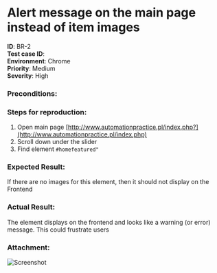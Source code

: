 
# Alert message on the main page instead of item images

**ID**: BR-2    
**Test case ID**:     
**Environment**: Chrome    
**Priority**: Medium    
**Severity**: High

### **Preconditions:**


### **Steps for reproduction:**

1. Open main page [http://www.automationpractice.pl/index.php?](http://www.automationpractice.pl/index.php)
2. Scroll down under the slider
3. Find element `#homefeatured"`

### **Expected Result:**

If there are no images for this element, then it should not display on the Frontend

### **Actual Result:**

The element displays on the frontend and looks like a warning (or error) message.   This could frustrate users

### **Attachment:**

![Screenshot](Bug%20reports/BC-2%bug%screenshot.png)